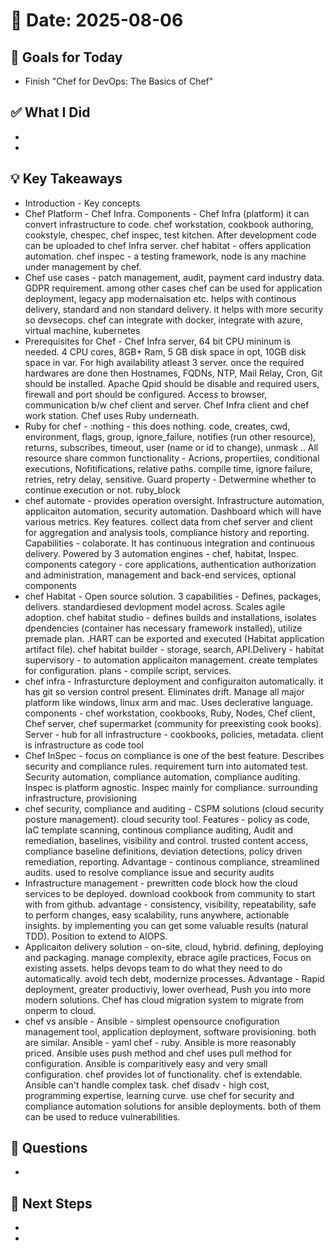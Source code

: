 # 📅 Date: 2025-08-06

## 🎯 Goals for Today

- Finish "Chef for DevOps: The Basics of Chef"

## ✅ What I Did

-
-

## 💡 Key Takeaways

- Introduction - Key concepts
- Chef Platform - Chef Infra. Components - Chef Infra (platform) it can convert infrastructure to code. chef workstation, cookbook authoring, cookstyle, chespec, chef inspec, test kitchen. After development code can be uploaded to chef Infra server. chef habitat - offers application automation. chef inspec - a testing framework, node is any machine under management by chef.
- Chef use cases - patch management, audit, payment card industry data. GDPR requirement. among other cases chef can be used for application deployment, legacy app modernaisation etc. helps with continous delivery, standard and non standard delivery. it helps with more security so devsecops. chef can integrate with docker, integrate with azure, virtual machine, kubernetes
- Prerequisites for Chef - Chef Infra server, 64 bit CPU mininum is needed. 4 CPU cores, 8GB+ Ram, 5 GB disk space in opt, 10GB disk space in var. For high availability atleast 3 server. once the required hardwares are done then Hostnames, FQDNs, NTP, Mail Relay, Cron, Git should be installed. Apache Qpid should be disable and required users, firewall and port should be configured. Access to browser, communication b/w chef client and server. Chef Infra client and chef work station. Chef uses Ruby underneath.
- Ruby for chef - :nothing - this does nothing. code, creates, cwd, environment, flags, group, ignore_failure, notifies (run other resource), returns, subscribes, timeout, user (name or id to change), unmask .. All resource share common functionality - Acrions, propertiies, conditional executions, Nofitifications, relative paths. compile time, ignore failure, retries, retry delay, sensitive. Guard property - Detwermine whether to continue execution or not. ruby_block
- chef automate - provides operation oversight. Infrastructure automation, applicaiton automation, security automation. Dashboard which will have various metrics. Key features. collect data from chef server and client for aggregation and analysis tools, compliance history and reporting. Capabilities - colaborate. It has continuous integration and continuous delivery. Powered by 3 automation engines - chef, habitat, Inspec. components category - core applications, authentication authorization and administration, management and back-end services, optional components
- chef Habitat - Open source solution. 3 capabilities - Defines, packages, delivers. standardiesed devlopment model across. Scales agile adoption. chef habitat studio - defines builds and installations, isolates dpendencies (container has necessary framework installed), utilize premade plan. .HART can be exported and executed (Habitat application artifact file). chef habitat builder - storage, search, API.Delivery - habitat supervisory - to automation applicaiton management. create templates for configuration. plans - compile script, services.
- chef infra - Infrasturcture deployment and configuraiton automatically. it has git so version control present. Eliminates drift. Manage all major platform like windows, linux arm and mac. Uses declerative language. components - chef workstation, cookbooks, Ruby, Nodes, Chef client, Chef server, chef supermarket (community for preexisting cook books). Server - hub for all infrastructure - cookbooks, policies, metadata. client is infrastructure as code tool
- Chef InSpec - focus on compliance is one of the best feature. Describes security and compliance rules. requirement turn into automated test. Security automation, compliance automation, compliance auditing. Inspec is platform agnostic. Inspec mainly for compliance. surrounding infrastructure, provisioning
- chef security, compliance and auditing - CSPM solutions (cloud security posture management). cloud security tool. Features - policy as code, IaC template scanning, continous compliance auditing, Audit and remediation, baselines, visibility and control. trusted content access, compliance baseline definitions, deviation detections, policy driven remediation, reporting. Advantage - continous compliance, streamlined audits. used to resolve compliance issue and security audits
- Infrastructure management - prewritten code block how the cloud services to be deployed. download cookbook from community to start with from github. advantage - consistency, visibility, repeatability, safe to perform changes, easy scalability, runs anywhere, actionable insights. by implementing you can get some valuable results (natural TDD). Position to extend to AIOPS.
- Applicaiton delivery solution - on-site, cloud, hybrid. defining, deploying and packaging. manage complexity, ebrace agile practices, Focus on existing assets. helps devops team to do what they need to do automatically. avoid tech debt, modernize processes. Advantage - Rapid deployment, greater productiviy, lower overhead, Push you into more modern solutions. Chef has cloud migration system to migrate from onperm to cloud.
- chef vs ansible - Ansible - simplest opensource cnofiguration management tool, application deployment, software provisioning. both are similar. Ansible - yaml chef - ruby. Ansible is more reasonably priced. Ansible uses push method and chef uses pull method for configuration. Ansible is comparitively easy and very small configuration. chef provides lot of functionality. chef is extendable. Ansible can't handle complex task. chef disadv - high cost, programming expertise, learning curve. use chef for security and compliance automation solutions for ansible deployments. both of them can be used to reduce vulnerabilities.

## 🧠 Questions

-

## 📌 Next Steps

-
-
